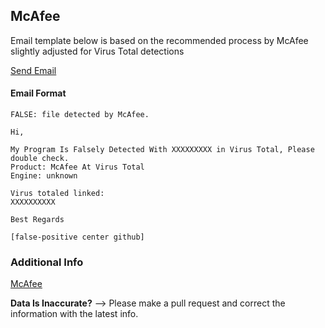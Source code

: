 ## McAfee

Email template below is based on the recommended process by McAfee slightly adjusted for Virus Total detections

[Send Email](mailto:virus_research@avertlabs.com?subject=FALSE%3A%20file%20detected%20by%20McAfee.&body=Hi%2C%0D%0A%0D%0AMy%20Program%20Is%20Falsely%20Detected%20With%20XXXXXXXXX%20in%20Virus%20Total%2C%20Please%20double%20check.%0D%0AProduct%3A%20McAfee%20At%20Virus%20Total%0D%0AEngine%3A%20unknown%0D%0A%0D%0AVirus%20totaled%20linked%3A%0D%0AXXXXXXXXXX%0D%0A%0D%0ABest%20Regards%0D%0A%0D%0A%5Bfalse-positive%20center%20github%5D)

#### Email Format
```
FALSE: file detected by McAfee.
```
```
Hi,

My Program Is Falsely Detected With XXXXXXXXX in Virus Total, Please double check.
Product: McAfee At Virus Total
Engine: unknown

Virus totaled linked:
XXXXXXXXXX

Best Regards

[false-positive center github]
```


### Additional Info
[McAfee](https://service.mcafee.com/webcenter/portal/oracle/webcenter/page/scopedMD/s55728c97_466d_4ddb_952d_05484ea932c6/Page29.jspx?wc.contextURL=%2Fspaces%2Fcp&locale=en-AU&articleId=TS103032&fromSearch=true&platform=&_afrLoop=79259056770818&leftWidth=0%25&showFooter=false&showHeader=false&rightWidth=0%25&centerWidth=100%25#!%40%40%3Fplatform%3D%26showFooter%3Dfalse%26locale%3Den-AU%26fromSearch%3Dtrue%26_afrLoop%3D79259056770818%26articleId%3DTS103032%26leftWidth%3D0%2525%26showHeader%3Dfalse%26wc.contextURL%3D%252Fspaces%252Fcp%26rightWidth%3D0%2525%26centerWidth%3D100%2525%26_adf.ctrl-state%3Dl85rintcf_169)


**Data Is Inaccurate?** --> Please make a pull request and correct the information with the latest info.
